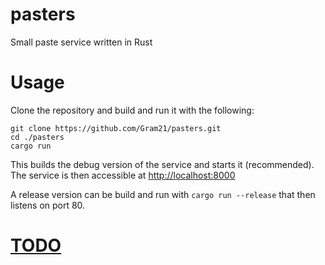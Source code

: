 # pasters
Small paste service written in Rust

# Usage
Clone the repository and build and run it with the following:
```
git clone https://github.com/Gram21/pasters.git
cd ./pasters
cargo run
```

This builds the debug version of the service and starts it (recommended).
The service is then accessible at [http://localhost:8000](http://localhost:8000)

A release version can be build and run with ```cargo run --release``` that then listens on port 80.

# [TODO](TODO.md)

